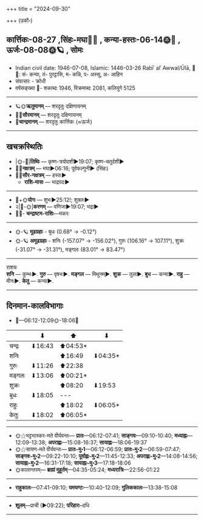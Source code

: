 +++
title = "2024-09-30"

+++
(उकौ॰)
## कार्त्तिकः-08-27  ,सिंहः-मघा🌛🌌  ,  कन्या-हस्तः-06-14🌞🌌  ,  ऊर्जः-08-08🌞🪐  , सोमः
- Indian civil date: 1946-07-08, Islamic: 1446-03-26 Rabīʿ alʾ Awwal/Ūlā, 🌌🌞: सं- कन्या, तं- पुरट्टासि, म- कन्नि, प- अस्सू, अ- आहिन
- संवत्सरः - क्रोधी
- वर्षसङ्ख्या 🌛- शकाब्दः 1946, विक्रमाब्दः 2081, कलियुगे 5125
___________________
- 🪐🌞**ऋतुमानम्** — शरदृतुः दक्षिणायनम्
- 🌌🌞**सौरमानम्** — शरदृतुः दक्षिणायनम्
- 🌛**चान्द्रमानम्** — शरदृतुः कार्त्तिकः (≈ऊर्जः)
___________________


## खचक्रस्थितिः
- |🌞-🌛|**तिथिः** — कृष्ण-त्रयोदशी►19:07; कृष्ण-चतुर्दशी►  
- 🌌🌛**नक्षत्रम्** — मघा►06:16; पूर्वफल्गुनी► (सिंहः)  
- 🌌🌞**सौर-नक्षत्रम्** — हस्तः►  
  - **राशि-मासः** — भाद्रपदः► 
___________________
- 🌛+🌞**योगः** — शुभः►25:12!; शुक्लः►  
- २|🌛-🌞|**करणम्** — वणिजा►19:07; भद्रा►  
- 🌌🌛- **चन्द्राष्टम-राशिः**—मकरः  
___________________
- 🌞-🪐 **मूढग्रहाः** - बुधः (0.68° → -0.12°)
- 🌞-🪐 **अमूढग्रहाः** - शनिः (-157.07° → -156.02°), गुरुः (106.16° → 107.11°), शुक्रः (-31.07° → -31.31°), मङ्गलः (83.01° → 83.47°)
___________________
राशयः  
**शनि** — कुम्भः►. **गुरु** — वृषभः►. **मङ्गल** — मिथुनम्►. **शुक्र** — तुला►. **बुध** — कन्या►. **राहु** — मीनः►. **केतु** — कन्या►. 
___________________


## दिनमान-कालविभागाः
- 🌅—06:12-12:09🌞-18:06🌇  

|      |⬇     |⬆     |⬇     |
|------|-----|-----|------|
|चन्द्रः|⬇16:43 |⬆04:53*|     |
|शनिः   |     |⬆16:49 |⬇04:35*|
|गुरुः  |⬇11:26 |⬆22:38 |     |
|मङ्गलः |⬇13:06 |⬆00:21*|     |
|शुक्रः |     |⬆08:20 |⬇19:53 |
|बुधः   |⬇18:05 |---|     |
|राहुः  |     |⬆18:02 |⬇06:05*|
|केतुः  |⬇18:02 |⬆06:05*|     |
___________________
- 🌞⚝भट्टभास्कर-मते वीर्यवन्तः— **प्रातः**—06:12-07:41; **साङ्गवः**—09:10-10:40; **मध्याह्नः**—12:09-13:38; **अपराह्णः**—15:08-16:37; **सायाह्नः**—18:06-19:37  
- 🌞⚝सायण-मते वीर्यवन्तः— **प्रातः-मु॰1**—06:12-06:59; **प्रातः-मु॰2**—06:59-07:47; **साङ्गवः-मु॰2**—09:22-10:10; **पूर्वाह्णः-मु॰2**—11:45-12:33; **अपराह्णः-मु॰2**—14:08-14:56; **सायाह्नः-मु॰2**—16:31-17:18; **सायाह्नः-मु॰3**—17:18-18:06  
- 🌞कालान्तरम्— **ब्राह्मं मुहूर्तम्**—04:35-05:24; **मध्यरात्रिः**—22:56-01:22  
___________________
- **राहुकालः**—07:41-09:10; **यमघण्टः**—10:40-12:09; **गुलिककालः**—13:38-15:08  
___________________
- **शूलम्**—प्राची (►09:22); **परिहारः**–दधि  
___________________